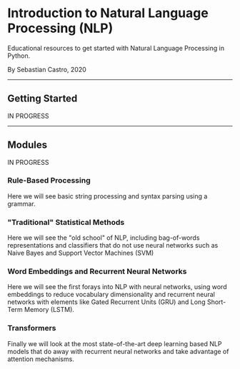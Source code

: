 # Introduction to Natural Language Processing (NLP)
Educational resources to get started with Natural Language Processing in Python.

By Sebastian Castro, 2020

--- 

## Getting Started

IN PROGRESS

---

## Modules

IN PROGRESS

### Rule-Based Processing
Here we will see basic string processing and syntax parsing using a grammar.

### "Traditional" Statistical Methods
Here we will see the "old school" of NLP, including bag-of-words representations and classifiers that do not use neural networks such as Naive Bayes and Support Vector Machines (SVM)

### Word Embeddings and Recurrent Neural Networks
Here we will see the first forays into NLP with neural networks, using word embeddings to reduce vocabulary dimensionality and recurrent neural networks with elements like Gated Recurrent Units (GRU) and Long Short-Term Memory (LSTM).

### Transformers
Finally we will look at the most state-of-the-art deep learning based NLP models that do away with recurrent neural networks and take advantage of attention mechanisms.